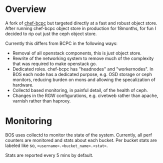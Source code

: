 Overview
========

A fork of [chef-bcpc](http://www.github.com/bloomberg/chef-bcpc) but targeted directly at a fast and robust object store. After running chef-bcpc object store in production for 18months, for fun I decided to rip out just the ceph object store. 

Currently this differs from BCPC in the following ways:

* Removal of all openstack components, this is *just* object store.
* Rewrite of the networking system to remove much of the complexity that was required to make openstack go. 
* Dedicated roles. chef-bcpc has "headnodes" and "workernodes". In BOS each node has a dedicated purpose, e.g. OSD storage or ceph monitors, reducing burden on mons and allowing the specalization of hardware. 
* Collectd based monitoring, in painful detail, of the health of ceph. 
* Changes in the RGW configurations, e.g. civetweb rather than apache, varnish rather than haproxy.  

Monitoring
==========

BOS uses collectd to monitor the state of the system. Currently, all perf counters are monitored and stats about each bucket. Per bucket stats are labeled like so, `<username>.<bucket_name>.<stat>`.

Stats are reported every 5 mins by default. 
